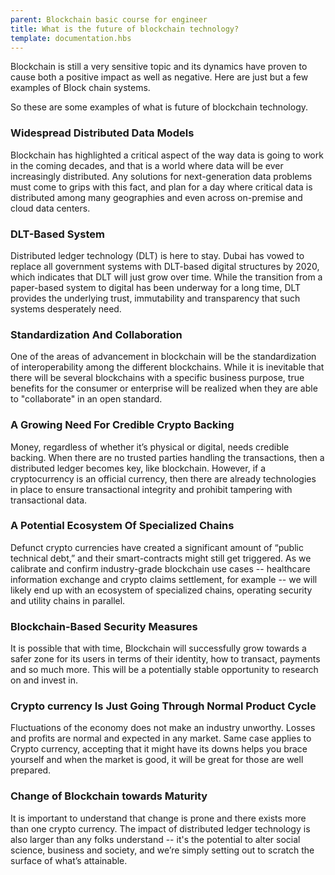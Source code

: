 ```yaml
---
parent: Blockchain basic course for engineer
title: What is the future of blockchain technology?
template: documentation.hbs
---
```

Blockchain is still a very sensitive topic and its dynamics have proven to cause both a positive impact as well as negative. Here are just but a few examples of Block chain systems.

So these are some examples of what is future of blockchain technology.

### Widespread Distributed Data Models
Blockchain has highlighted a critical aspect of the way data is going to work in the coming decades, and that is a world where data will be ever increasingly distributed. Any solutions for next-generation data problems must come to grips with this fact, and plan for a day where critical data is distributed among many geographies and even across on-premise and cloud data centers.

### DLT-Based System
Distributed ledger technology (DLT) is here to stay. Dubai has vowed to replace all government systems with DLT-based digital structures by 2020, which indicates that DLT will just grow over time. While the transition from a paper-based system to digital has been underway for a long time, DLT provides the underlying trust, immutability and transparency that such systems desperately need.

### Standardization And Collaboration
One of the areas of advancement in blockchain will be the standardization of interoperability among the different blockchains. While it is inevitable that there will be several blockchains with a specific business purpose, true benefits for the consumer or enterprise will be realized when they are able to "collaborate" in an open standard.

### A Growing Need For Credible Crypto Backing
Money, regardless of whether it’s physical or digital, needs credible backing. When there are no trusted parties handling the transactions, then a distributed ledger becomes key, like blockchain. However, if a cryptocurrency is an official currency, then there are already technologies in place to ensure transactional integrity and prohibit tampering with transactional data.

### A Potential Ecosystem Of Specialized Chains
Defunct crypto currencies have created a significant amount of “public technical debt,” and their smart-contracts might still get triggered. As we calibrate and confirm industry-grade blockchain use cases -- healthcare information exchange and crypto claims settlement, for example -- we will likely end up with an ecosystem of specialized chains, operating security and utility chains in parallel.

### Blockchain-Based Security Measures
It is possible that with time, Blockchain will successfully grow towards a safer zone for its users in terms of their identity, how to transact, payments and so much more. This will be a potentially stable opportunity to research on and invest in.

### Crypto currency Is Just Going Through Normal Product Cycle
Fluctuations of the economy does not make an industry unworthy. Losses and profits are normal and expected in any market. Same case applies to Crypto currency, accepting that it might have its downs helps you brace yourself and when the market is good, it will be great for those are well prepared.

### Change of Blockchain towards Maturity
It is important to understand that change is prone and there exists more than one crypto currency. The impact of distributed ledger technology is also larger than any folks understand -- it's the potential to alter social science, business and society, and we’re simply setting out to scratch the surface of what’s attainable.
